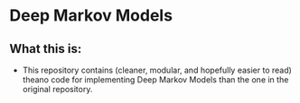 # Deep Markov Models


## What this is:
* This repository contains (cleaner, modular, and hopefully easier to read) theano code for implementing Deep Markov Models than the one in the original repository.  

## 
